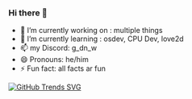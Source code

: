 ### Hi there 👋

- 🔭 I’m currently working on : multiple things
- 🌱 I’m currently learning : osdev, CPU Dev, love2d
- 📫 my Discord: g_dn_w
- 😄 Pronouns: he/him
- ⚡ Fun fact: all facts ar fun

[![GitHub Trends SVG](https://api.githubtrends.io/user/svg/lolguy91/langs)](https://githubtrends.io)
